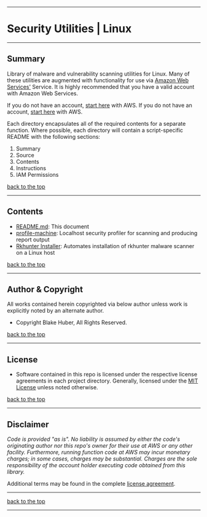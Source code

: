 <a name="top"></a>
* * *
# Security Utilities | Linux
* * *

## Summary

Library of malware and vulnerability scanning utilities for Linux. Many of these utilities are augmented with functionality for use via [Amazon Web Services'](http://aws.amazonaws.com) Service.  It is highly recommended that you have a valid account with Amazon Web Services.

If you do not have an account, [start here](https://aws.amazon.com) with AWS.
If you do not have an account, <a href="https://aws.amazon.com" target="_blank">start here</a> with AWS.

Each directory encapsulates all of the required contents for a separate function.  Where possible, each directory will contain a script-specific README with the following sections:

1. Summary
2. Source
3. Contents
4. Instructions
5. IAM Permissions

[back to the top](#top)

* * *

## Contents

* [README.md](./README.md): This document
* [profile-machine](./profile-machine/README.md): Localhost security profiler for scanning and producing report output
* [Rkhunter Installer](./rkhunter/README.md): Automates installation of rkhunter malware scanner on a Linux host

[back to the top](#top)

* * *

## Author & Copyright

All works contained herein copyrighted via below author unless work is explicitly noted by an alternate author.

* Copyright Blake Huber, All Rights Reserved.

[back to the top](#top)

* * *

## License

* Software contained in this repo is licensed under the respective license agreements in each project directory.  Generally, licensed under the [MIT License](https://opensource.org/licenses/MIT) unless noted otherwise.

[back to the top](#top)

* * *

## Disclaimer

*Code is provided "as is". No liability is assumed by either the code's originating author nor this repo's owner for their use at AWS or any other facility. Furthermore, running function code at AWS may incur monetary charges; in some cases, charges may be substantial. Charges are the sole responsibility of the account holder executing code obtained from this library.*

Additional terms may be found in the complete [license agreement](./LICENSE.md).

* * *

[back to the top](#top)

* * *
